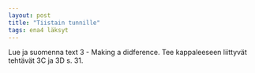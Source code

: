 ```yaml
---
layout: post
title: "Tiistain tunnille"
tags: ena4 läksyt
---
```


Lue ja suomenna text 3 - Making a didference. Tee kappaleeseen liittyvät tehtävät 3C ja 3D s. 31.